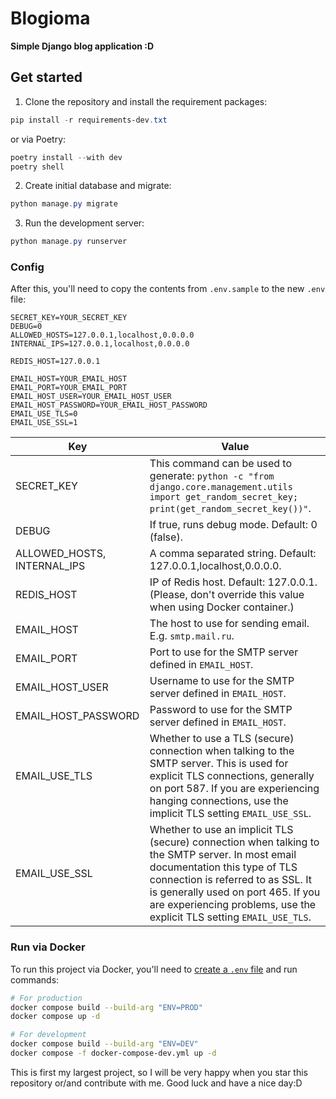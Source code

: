 # Blogioma

**Simple Django blog application :D**

## Get started

1. Clone the repository and install the requirement packages:

```powershell
pip install -r requirements-dev.txt
```

or via Poetry:

```powershell
poetry install --with dev
poetry shell
```

2. Create initial database and migrate:

```powershell
python manage.py migrate
```

3. Run the development server:

```powershell
python manage.py runserver
```


### Config

After this, you'll need to copy the contents from `.env.sample` to the new `.env` file:

```properties
SECRET_KEY=YOUR_SECRET_KEY
DEBUG=0
ALLOWED_HOSTS=127.0.0.1,localhost,0.0.0.0
INTERNAL_IPS=127.0.0.1,localhost,0.0.0.0

REDIS_HOST=127.0.0.1

EMAIL_HOST=YOUR_EMAIL_HOST
EMAIL_PORT=YOUR_EMAIL_PORT
EMAIL_HOST_USER=YOUR_EMAIL_HOST_USER
EMAIL_HOST_PASSWORD=YOUR_EMAIL_HOST_PASSWORD
EMAIL_USE_TLS=0
EMAIL_USE_SSL=1
```

| Key                         | Value                                                                                                                                               |
| --------------------------- | --------------------------------------------------------------------------------------------------------------------------------------------------- |
| SECRET_KEY                  | This command can be used to generate: `python -c "from django.core.management.utils import get_random_secret_key; print(get_random_secret_key())"`. |
| DEBUG                       | If true, runs debug mode. Default: 0 (false).                                                                                                       |
| ALLOWED_HOSTS, INTERNAL_IPS | A comma separated string. Default: 127.0.0.1,localhost,0.0.0.0.                                                                                     |
| REDIS_HOST                  | IP of Redis host. Default: 127.0.0.1. (Please, don't override this value when using Docker container.)                                              |
| EMAIL_HOST                  | The host to use for sending email. E.g. `smtp.mail.ru`.                                                                                             |
| EMAIL_PORT                  | Port to use for the SMTP server defined in `EMAIL_HOST`.                                                                                            |
| EMAIL_HOST_USER             | Username to use for the SMTP server defined in `EMAIL_HOST`.                                                                                        |
| EMAIL_HOST_PASSWORD         | Password to use for the SMTP server defined in `EMAIL_HOST`.                                                                                        |
| EMAIL_USE_TLS               | Whether to use a TLS (secure) connection when talking to the SMTP server. This is used for explicit TLS connections, generally on port 587. If you are experiencing hanging connections, use the implicit TLS setting `EMAIL_USE_SSL`. |
| EMAIL_USE_SSL               | Whether to use an implicit TLS (secure) connection when talking to the SMTP server. In most email documentation this type of TLS connection is referred to as SSL. It is generally used on port 465. If you are experiencing problems, use the explicit TLS setting `EMAIL_USE_TLS`. |


### Run via Docker

To run this project via Docker, you'll need to [create a `.env` file](#config) and run commands:

```bash
# For production
docker compose build --build-arg "ENV=PROD"
docker compose up -d

# For development
docker compose build --build-arg "ENV=DEV"
docker compose -f docker-compose-dev.yml up -d
```

This is first my largest project, so I will be very happy when you star this repository or/and contribute with me. Good luck and have a nice day:D
